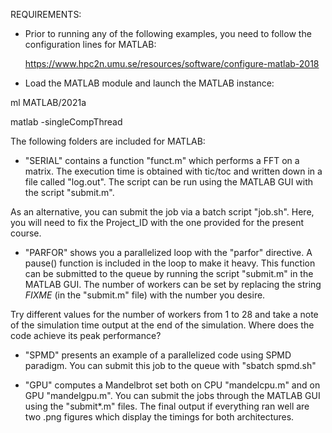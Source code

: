 REQUIREMENTS: 
   * Prior to running any of the following examples, you need to follow the
   configuration lines for MATLAB:
       
       https://www.hpc2n.umu.se/resources/software/configure-matlab-2018

   * Load the MATLAB module and launch the MATLAB instance: 

   ml MATLAB/2021a

   matlab -singleCompThread

The following folders are included for MATLAB:

   * "SERIAL" contains a function "funct.m" which performs a FFT on a matrix.
   The execution time is obtained with tic/toc and written down in a file called
   "log.out". The script can be run using the MATLAB GUI with the script "submit.m". 

   As an alternative, you can submit the job via a batch script "job.sh". Here,
   you will need to fix the Project_ID with the one provided for the present course.

   * "PARFOR" shows you a parallelized loop with the "parfor" directive. A pause()
   function is included in the loop to make it heavy. This function can be
   submitted to the queue by running the script "submit.m" in the MATLAB GUI.
   The number of workers can be set by replacing the string *FIXME* (in the "submit.m"
   file) with the number you desire. 

   Try different values for the number of workers from 1 to 28 and take a note
   of the simulation time output at the end of the simulation. Where does the
   code achieve its peak performance? 

   * "SPMD" presents an example of a parallelized code using SPMD paradigm. You
   can submit this job to the queue with "sbatch spmd.sh"

   * "GPU" computes a Mandelbrot set both on CPU "mandelcpu.m" and on GPU
   "mandelgpu.m". You can submit the jobs through the MATLAB GUI using the 
   "submit*.m" files. The final output if everything ran well are two .png figures
   which display the timings for both architectures.
